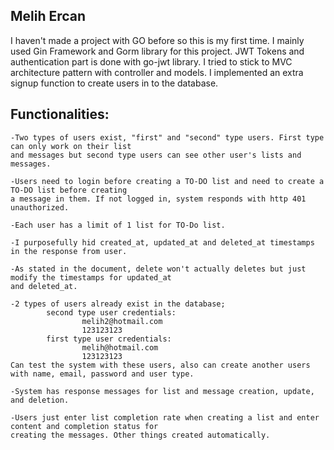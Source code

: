 
## Melih Ercan

I haven't made a project with GO before so this is my first time.
I mainly used Gin Framework and Gorm library for this project. JWT Tokens and authentication part is done 
with go-jwt library. I tried to stick to MVC architecture pattern with controller and models. 
I implemented an extra signup function to create users in to the database.

## Functionalities:
    -Two types of users exist, "first" and "second" type users. First type can only work on their list
    and messages but second type users can see other user's lists and messages.

    -Users need to login before creating a TO-DO list and need to create a TO-DO list before creating 
    a message in them. If not logged in, system responds with http 401 unauthorized.

    -Each user has a limit of 1 list for TO-Do list.

    -I purposefully hid created_at, updated_at and deleted_at timestamps in the response from user.

    -As stated in the document, delete won't actually deletes but just modify the timestamps for updated_at
    and deleted_at.

    -2 types of users already exist in the database;
            second type user credentials:
                    melih2@hotmail.com
                    123123123
            first type user credentials:
                    melih@hotmail.com
                    123123123
    Can test the system with these users, also can create another users with name, email, password and user type.

    -System has response messages for list and message creation, update, and deletion.

    -Users just enter list completion rate when creating a list and enter content and completion status for
    creating the messages. Other things created automatically.